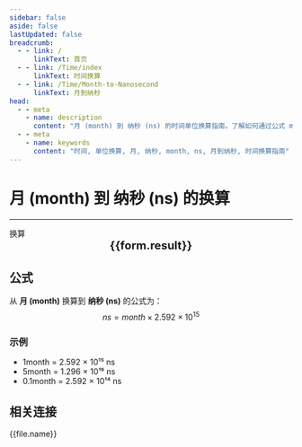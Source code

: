 ```yaml
---
sidebar: false
aside: false
lastUpdated: false
breadcrumb:
  - - link: /
      linkText: 首页
  - - link: /Time/index
      linkText: 时间换算
  - - link: /Time/Month-to-Nanosecond
      linkText: 月到纳秒
head:
  - - meta
    - name: description
      content: "月 (month) 到 纳秒 (ns) 的时间单位换算指南。了解如何通过公式 month × 2.628 × 10¹⁸ 换算为纳秒。"
  - - meta
    - name: keywords
      content: "时间, 单位换算, 月, 纳秒, month, ns, 月到纳秒, 时间换算指南"
---
```

# 月 (month) 到 纳秒 (ns) 的换算

---
<script setup>
import { onMounted, reactive, inject, ref } from 'vue'
import { NButton,NForm ,NFormItem,NInput,NInputNumber,NSelect,NCard,useMessage,NGrid ,NGi  } from 'naive-ui'
import { defineClientComponent } from 'vitepress'
import { Time } from '../../files';

const convert = inject('convert')

const form = reactive({
  number: null,
  result: '',
})

const convertHandler = () => {
  if (form.number !== null && !isNaN(form.number)) {
    const convertedValue = parseFloat(form.number) * 2592000000000000
    form.result = `${form.number}month = ${convertedValue.toFixed(0)}ns`
  } else {
    form.result = '请输入有效的数值。'
  }
}
</script>

<n-form size="large" :model="form">
  <n-form-item label="月 (month)">
    <n-input-number v-model:value="form.number" placeholder="输入月" style="width: 100%" />
  </n-form-item>
  <n-form-item>
    <n-button type="info" @click="convertHandler" block>换算</n-button>
  </n-form-item>
</n-form>

<n-card  embedded :bordered="false" hoverable>
  <div  style="text-align:center;font-size:20px;">
    <strong>{{form.result}}</strong>
  </div>
</n-card>

## 公式

从 **月 (month)** 换算到 **纳秒 (ns)** 的公式为：
$$ ns = month \times 2.592 \times 10^{15} $$

### 示例
- 1month = 2.592 × 10¹⁵ ns
- 5month = 1.296 × 10¹⁶ ns
- 0.1month = 2.592 × 10¹⁴ ns
## 相关连接
<n-grid x-gap="12" :cols="2">
  <n-gi v-for="(file, index) in Time" :key="index">
    <n-button
      text
      tag="a"
      :href="file.path"
      type="info"
    >
      {{file.name}}
    </n-button>
  </n-gi>
</n-grid>